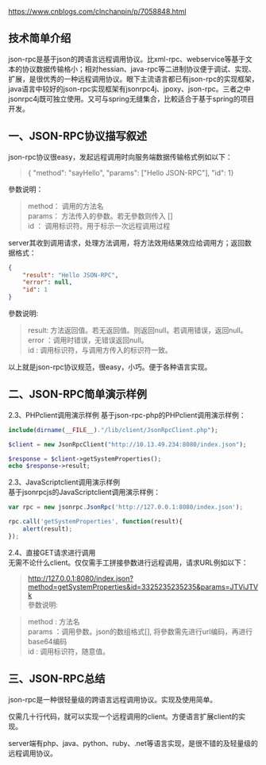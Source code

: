 

https://www.cnblogs.com/clnchanpin/p/7058848.html
 
技术简单介绍  
------------
json-rpc是基于json的跨语言远程调用协议。比xml-rpc、webservice等基于文本的协议数据传输格小；相对hessian、java-rpc等二进制协议便于调试、实现、扩展，是很优秀的一种远程调用协议。眼下主流语言都已有json-rpc的实现框架，java语言中较好的json-rpc实现框架有jsonrpc4j、jpoxy、json-rpc。三者之中jsonrpc4j既可独立使用。又可与spring无缝集合，比較适合于基于spring的项目开发。  
  
一、JSON-RPC协议描写叙述  
------------
json-rpc协议很easy，发起远程调用时向服务端数据传输格式例如以下：  
> { "method": "sayHello", "params": ["Hello JSON-RPC"], "id": 1}  
  
參数说明：  
> method： 调用的方法名  
> params： 方法传入的參数。若无參数则传入 []  
> id ： 调用标识符。用于标示一次远程调用过程  
  
server其收到调用请求，处理方法调用，将方法效用结果效应给调用方；返回数据格式：
```json
{   
	"result": "Hello JSON-RPC",         
	"error": null,       
	"id": 1
}   
```                     
參数说明:
> result: 方法返回值。若无返回值。则返回null。若调用错误，返回null。  
> error ：调用时错误，无错误返回null。  
> id : 调用标识符，与调用方传入的标识符一致。  
  
以上就是json-rpc协议规范，很easy，小巧。便于各种语言实现。  
  

二、JSON-RPC简单演示样例
------------
2.3、PHPclient调用演示样例
基于json-rpc-php的PHPclient调用演示样例：
```php
include(dirname(__FILE__)."/lib/client/JsonRpcClient.php");

$client = new JsonRpcClient("http://10.13.49.234:8080/index.json");

$response = $client->getSystemProperties();
echo $response->result;
```
  
  
2.3、JavaScriptclient调用演示样例  
基于jsonrpcjs的JavaScriptclient调用演示样例：  
```javascript
var rpc = new jsonrpc.JsonRpc('http://127.0.0.1:8080/index.json');

rpc.call('getSystemProperties', function(result){
	alert(result);
});
```
  
   
  
2.4、直接GET请求进行调用  
无需不论什么client。仅仅需手工拼接參数进行远程调用，请求URL例如以下：  
> http://127.0.0.1:8080/index.json?method=getSystemProperties&id=3325235235235&params=JTViJTVk  
參数说明:

> method : 方法名  
> params ：调用參数。json的数组格式[], 将參数需先进行url编码，再进行base64编码  
> id : 调用标识符，随意值。  
  

三、JSON-RPC总结  
------------
json-rpc是一种很轻量级的跨语言远程调用协议。实现及使用简单。  
  
仅需几十行代码，就可以实现一个远程调用的client。方便语言扩展client的实现。  
  
server端有php、java、python、ruby、.net等语言实现，是很不错的及轻量级的远程调用协议。  
  
  
